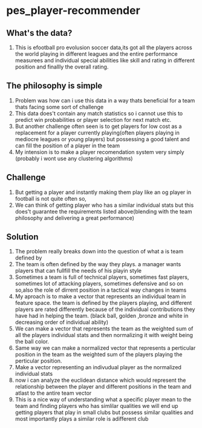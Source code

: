# pes_player-recommender

## What's the data? 
1. This is efootball pro evolusion soccer data,its got all the players across the world playing in different leagues and the entire performance measurees and individual special abilities like skill and rating in different position and finallly the overall rating.

## The philosophy is simple
1. Problem was how can i use this data in a way thats beneficial for a team thats facing some sort of challenge
1. This data does't contain any match statistics so i cannot use this to predict win probabilities or player selection for next match etc.
1. But another challenge often seen is to get players for low cost as a replacement for a player currently playing(often players playing in mediocre leagues or young players) but possessing a good talent and can fill the position of a player in the team
1. My intension is to make a player recomendation system very simply (probably i wont use  any clustering algorithms)

## Challenge
1. But getting a player and instantly making them play like an og player in football is not quite often so,
1. We can think of getting player who has a similar individual stats but this does't guarantee the requirements listed above(blending with the team philosophy and delivering a great performance)

## Solution
1. The problem really breaks down into the question of what a is team defined by
1. The team is often defined by the way they plays. a manager wants players that can fullfill the needs of his playin style
1. Sometimes a team is full of technical players, sometimes fast players, sometimes lot of attacking players, sometimes defensive and so on so,also the role of dirrent position in a tactical way changes in teams
1. My aproach is to make a vector that represents an individual team in feature space. the team is defined by the players playing, and different players are rated differently because of the individual contributions they have had in helping the team. (black ball, golden ,bronze and white in decreasing order of individual ability)
1. We can make a vector that represents the team as the weighted sum of all the players individual stats and then normalizing it with weight being the ball color.
1. Same way we can make a normalized vector that represents a perticular position in the team as the weighted sum of the players playing the perticular position.
1. Make a vector representing an indivudual player as the normalized individual stats
1. now i can analyze the euclidean distance which would represent the relationship between the player and different positions in the team and atlast to the antire team vector 
1. This is a nice way of understanding what a specific player mean to the team and finding players who has simlilar qualities we will end up getting players that play in small clubs but possess similar qualities and most importantly plays a similar role is  adifferent club